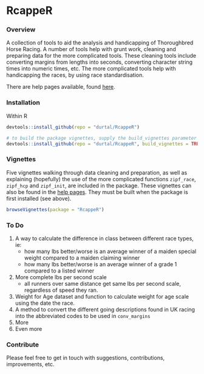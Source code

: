 RcappeR
========

### Overview
A collection of tools to aid the analysis and handicapping of Thoroughbred Horse Racing.  A number of tools help with grunt work, cleaning and preparing data for the more complicated tools.  These cleaning tools include converting margins from lengths into seconds, converting character string times into numeric times, etc.  The more complicated tools help with handicapping the races, by using race standardisation.

There are help pages available, found [here](http://durtal.github.io/RcappeR).

### Installation
Within R
```R
devtools::install_github(repo = "durtal/RcappeR")

# to build the package vignettes, supply the build_vignettes parameter to install_github
devtools::install_github(repo = "durtal/RcappeR", build_vignettes = TRUE)
```

### Vignettes

Five vignettes walking through data cleaning and preparation, as well as explaining (hopefully) the use of the more complicated functions `zipf_race`, `zipf_hcp` and `zipf_init`, are included in the package.  These vignettes can also be found in the [help pages](http://durtal.github.io/RcappeR).  They must be built when the package is first installed (see above).

```R
browseVignettes(package = "RcappeR")
```

### To Do
1. A way to calculate the difference in class between different race types, ie:
    * how many lbs better/worse is an average winner of a maiden special weight compared to a maiden claiming winner
    * how many lbs better/worse is an average winner of a grade 1 compared to a listed winner
2. More complete lbs per second scale
    * all runners over same distance get same lbs per second scale, regardless of speed they ran.
3. Weight for Age dataset and function to calculate weight for age scale using the date the race.
4. A method to convert the different going descriptions found in UK racing into the abbreviated codes to be used in `conv_margins`
4. More
5. Even more

### Contribute

Please feel free to get in touch with suggestions, contributions, improvements, etc.

